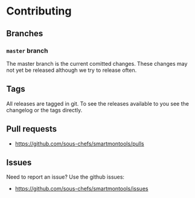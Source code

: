 # Contributing

## Branches

### `master` branch

The master branch is the current comitted changes. These changes may not yet be released although we try to release often.

## Tags

All releases are tagged in git. To see the releases available to you see the changelog or the tags directly.


## Pull requests

- <https://github.com/sous-chefs/smartmontools/pulls>

## Issues

Need to report an issue? Use the github issues:

- <https://github.com/sous-chefs/smartmontools/issues>
